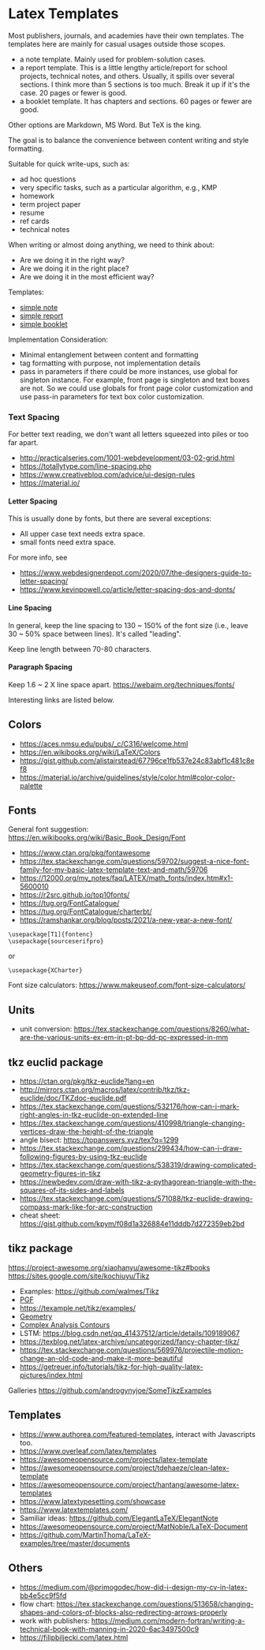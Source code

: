 # Latex Templates

Most publishers, journals, and academies have their own templates. The 
templates here are mainly for casual usages outside those scopes.
- a note template. Mainly used for problem-solution cases.
- a report template. This is a little lengthy article/report for school 
  projects, technical notes, and others. Usually, it spills over several 
  sections. I think more than 5 sections is too much. Break it up if it's 
  the case. 20 pages or fewer is good.
- a booklet template. It has chapters and sections. 60 pages or fewer are good.

Other options are Markdown, MS Word. But TeX is the king.

The goal is to balance the convenience between content writing and style
formatting.

Suitable for quick write-ups, such as:
- ad hoc questions
- very specific tasks, such as a particular algorithm, e.g., KMP
- homework
- term project paper
- resume
- ref cards
- technical notes

When writing or almost doing anything, we need to think about:
- Are we doing it in the right way?
- Are we doing it in the right place?
- Are we doing it in the most efficient way?

Templates:
- [simple note](simple-note/README.md)
- [simple report](simple-report/README.md)
- [simple booklet](simple-booklet/README.md)

Implementation Consideration:
- Minimal entanglement between content and formatting
- tag formatting with purpose, not implementation details
- pass in parameters if there could be more instances, use global for singleton 
  instance. For example, front page is singleton and text boxes are not. So we
  could use globals for front page color customization and use pass-in 
  parameters for text box color customization.

### Text Spacing
For better text reading, we don't want all letters squeezed into piles or too far apart.
- http://practicalseries.com/1001-webdevelopment/03-02-grid.html
- https://totallytype.com/line-spacing.php
- https://www.creativebloq.com/advice/ui-design-rules
- https://material.io/

#### Letter Spacing
This is usually done by fonts, but there are several exceptions:
- All upper case text needs extra space.
- small fonts need extra space.

For more info, see
- https://www.webdesignerdepot.com/2020/07/the-designers-guide-to-letter-spacing/
- https://www.kevinpowell.co/article/letter-spacing-dos-and-donts/

#### Line Spacing
In general, keep the line spacing to 130 ~ 150% of the font size (i.e., leave 30 ~ 50% space between lines).
It's called "leading".

Keep line length between 70-80 characters.

#### Paragraph Spacing
Keep 1.6 ~ 2 X line space apart.
https://webaim.org/techniques/fonts/


Interesting links are listed below.

## Colors

- https://aces.nmsu.edu/pubs/_c/C316/welcome.html
- https://en.wikibooks.org/wiki/LaTeX/Colors
- https://gist.github.com/alistairstead/67796ce1fb537e24c83abf1c481c8ef8
- https://material.io/archive/guidelines/style/color.html#color-color-palette



## Fonts
General font suggestion: https://en.wikibooks.org/wiki/Basic_Book_Design/Font
- https://www.ctan.org/pkg/fontawesome
- https://tex.stackexchange.com/questions/59702/suggest-a-nice-font-family-for-my-basic-latex-template-text-and-math/59706
- https://12000.org/my_notes/faq/LATEX/math_fonts/index.htm#x1-5600010
- https://r2src.github.io/top10fonts/
- https://tug.org/FontCatalogue/
- https://tug.org/FontCatalogue/charterbt/
- https://ramshankar.org/blog/posts/2021/a-new-year-a-new-font/

```
\usepackage[T1]{fontenc}
\usepackage{sourceserifpro}
```
or

```\usepackage{XCharter}```

Font size calculators: https://www.makeuseof.com/font-size-calculators/

## Units

- unit conversion: https://tex.stackexchange.com/questions/8260/what-are-the-various-units-ex-em-in-pt-bp-dd-pc-expressed-in-mm


## tkz euclid package

- https://ctan.org/pkg/tkz-euclide?lang=en
- http://mirrors.ctan.org/macros/latex/contrib/tkz/tkz-euclide/doc/TKZdoc-euclide.pdf
- https://tex.stackexchange.com/questions/532176/how-can-i-mark-right-angles-in-tkz-euclide-on-extended-line
- https://tex.stackexchange.com/questions/410998/triangle-changing-vertices-draw-the-height-of-the-triangle
- angle bisect: https://topanswers.xyz/tex?q=1299
- https://tex.stackexchange.com/questions/299434/how-can-i-draw-following-figures-by-using-tkz-euclide
- https://tex.stackexchange.com/questions/538319/drawing-complicated-geometry-figures-in-tikz
- https://newbedev.com/draw-with-tikz-a-pythagorean-triangle-with-the-squares-of-its-sides-and-labels
- https://tex.stackexchange.com/questions/571088/tkz-euclide-drawing-compass-mark-like-for-arc-construction
- cheat sheet: https://gist.github.com/kpym/f08d1a326884e11dddb7d272359eb2bd

## tikz package
https://project-awesome.org/xiaohanyu/awesome-tikz#books
https://sites.google.com/site/kochiuyu/Tikz

- Examples: https://github.com/walmes/Tikz
- [PGF](https://github.com/pgf-tikz/pgf)
- https://texample.net/tikz/examples/
- [Geometry](https://texample.net/tikz/examples/area/geometry/)
- [Complex Analysis Contours](https://sagodev.com/how-to-draw-these-closed-contours-diagrams-using-tikz-or-pstricks/)
- LSTM: https://blog.csdn.net/qq_41437512/article/details/109189067
- https://texblog.net/latex-archive/uncategorized/fancy-chapter-tikz/
- https://tex.stackexchange.com/questions/569976/projectile-motion-change-an-old-code-and-make-it-more-beautiful
- https://getreuer.info/tutorials/tikz-for-high-quality-latex-pictures/index.html

Galleries
https://github.com/androgynyjoe/SomeTikzExamples
## Templates

- https://www.authorea.com/featured-templates, interact with Javascripts too.
- https://www.overleaf.com/latex/templates
- https://awesomeopensource.com/projects/latex-template
- https://awesomeopensource.com/project/tdehaeze/clean-latex-template
- https://awesomeopensource.com/project/hantang/awesome-latex-templates
- https://www.latextypesetting.com/showcase
- https://www.latextemplates.com/
- Samiliar ideas: https://github.com/ElegantLaTeX/ElegantNote
- https://awesomeopensource.com/project/MatNoble/LaTeX-Document
- https://github.com/MartinThoma/LaTeX-examples/tree/master/documents

## Others

- https://medium.com/@primogodec/how-did-i-design-my-cv-in-latex-bb4e5cc9f5fd
- flow chart: https://tex.stackexchange.com/questions/513658/changing-shapes-and-colors-of-blocks-also-redirecting-arrows-properly
- work with publishers: https://medium.com/modern-fortran/writing-a-technical-book-with-manning-in-2020-6ac3497500c9
- https://filipbiljecki.com/latex.html

